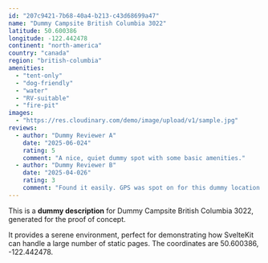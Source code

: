 ```yaml
---
id: "207c9421-7b68-40a4-b213-c43d68699a47"
name: "Dummy Campsite British Columbia 3022"
latitude: 50.600386
longitude: -122.442478
continent: "north-america"
country: "canada"
region: "british-columbia"
amenities:
  - "tent-only"
  - "dog-friendly"
  - "water"
  - "RV-suitable"
  - "fire-pit"
images:
  - "https://res.cloudinary.com/demo/image/upload/v1/sample.jpg"
reviews:
  - author: "Dummy Reviewer A"
    date: "2025-06-024"
    rating: 5
    comment: "A nice, quiet dummy spot with some basic amenities."
  - author: "Dummy Reviewer B"
    date: "2025-04-026"
    rating: 3
    comment: "Found it easily. GPS was spot on for this dummy location."
---
```


This is a **dummy description** for Dummy Campsite British Columbia 3022, generated for the proof of concept.

It provides a serene environment, perfect for demonstrating how SvelteKit can handle a large number of static pages. The coordinates are 50.600386, -122.442478.
